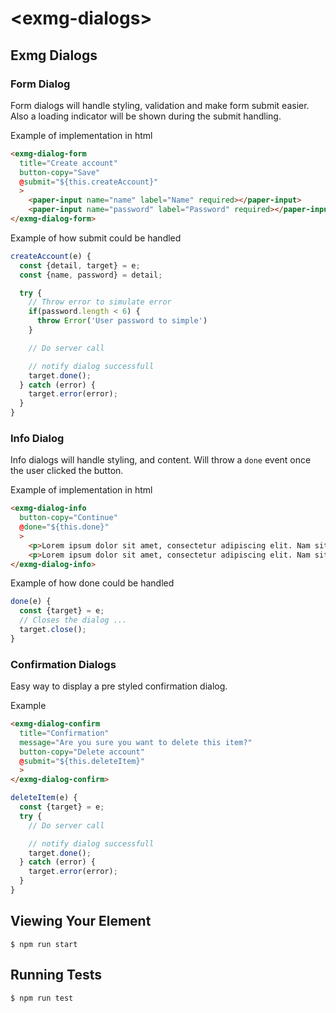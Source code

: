 # \<exmg-dialogs\>

## Exmg Dialogs

### Form Dialog
Form dialogs will handle styling, validation and make form submit easier. Also a loading indicator will be shown during the submit handling.

Example of implementation in html
```html
<exmg-dialog-form
  title="Create account"
  button-copy="Save"
  @submit="${this.createAccount}"
  >
    <paper-input name="name" label="Name" required></paper-input>
    <paper-input name="password" label="Password" required></paper-input>
</exmg-dialog-form>
```

Example of how submit could be handled
```js
createAccount(e) {
  const {detail, target} = e;
  const {name, password} = detail;

  try {
    // Throw error to simulate error
    if(password.length < 6) {
      throw Error('User password to simple')
    }

    // Do server call

    // notify dialog successfull
    target.done();
  } catch (error) {
    target.error(error);
  }
}
```

### Info Dialog
Info dialogs will handle styling, and content. Will throw a `done` event once the user clicked the button.

Example of implementation in html
```html
<exmg-dialog-info
  button-copy="Continue"
  @done="${this.done}"
  >
    <p>Lorem ipsum dolor sit amet, consectetur adipiscing elit. Nam sit amet pharetra turpis. Nullam tincidunt aliquet condimentum.</p>
    <p>Lorem ipsum dolor sit amet, consectetur adipiscing elit. Nam sit amet pharetra turpis. Nullam tincidunt aliquet condimentum.</p>
</exmg-dialog-info>
```

Example of how done could be handled
```js
done(e) {
  const {target} = e;
  // Closes the dialog ...
  target.close();
}
```

### Confirmation Dialogs
Easy way to display a pre styled confirmation dialog.

Example 
```html
<exmg-dialog-confirm
  title="Confirmation"
  message="Are you sure you want to delete this item?"
  button-copy="Delete account"
  @submit="${this.deleteItem}"
  >
</exmg-dialog-confirm>
```

```js
deleteItem(e) {
  const {target} = e;
  try {
    // Do server call

    // notify dialog successfull
    target.done();
  } catch (error) {
    target.error(error);
  }
}
```

## Viewing Your Element

```
$ npm run start
```

## Running Tests

```
$ npm run test
```